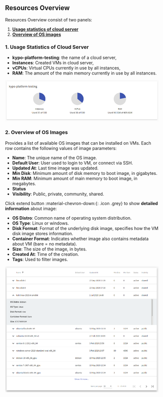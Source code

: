 ## Resources Overview

Resources Overview consist of two panels:

1. [**Usage statistics of cloud server**](#1-usage-statistics-of-cloud-server)
2. [**Overview of OS images**](#2-overview-of-os-images)

### 1. Usage Statistics of Cloud Server
* **kypo-platform-testing**: the name of a cloud server,
* **Instances**: Created VMs in cloud server,
* **vCPUs**: Virtual CPUs currently in use by all instances,
* **RAM**: The amount of the main memory currently in use by all instances.

![usage-statistics](../../img/user-guide-basic/sandbox-agenda/resources/usage-stats.png)

### 2. Overview of OS Images
Provides a list of available OS images that can be installed on VMs. Each row contains the following values of image parameters:

* **Name**: The unique name of the OS image.
* **Default User**: User used to login to VM, or connect via SSH.
* **Updated At**: Last time image was updated.
* **Min Disk**: Minimum amount of disk memory to boot image, in gigabytes.
* **Min RAM**: Minimum amount of main memory to boot image, in megabytes.
* **Status**
* **Visibility**: Public, private, community, shared.

Click extend button :material-chevron-down:{: .icon .grey} to show **detailed information** about image: 

* **OS Distro**: Common name of operating system distribution.
* **OS Type**: Linux or windows.
* **Disk Format**: Format of the underlying disk image, specifies how the VM disk image stores information.
* **Container Format**: Indicates whether image also contains metadata about VM (bare = no metadata).
* **Size**: The size of the image, in bytes.
* **Created At**: Time of the creation.
* **Tags**: Used to filter images.

![overview-images](../../img/user-guide-basic/sandbox-agenda/resources/overview-images.png)
